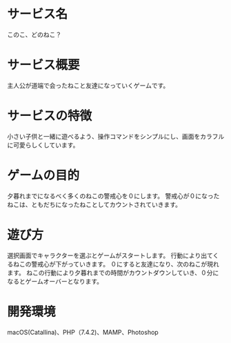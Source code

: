 # サービス名
このこ、どのねこ？

# サービス概要
主人公が道端で会ったねこと友達になっていくゲームです。

# サービスの特徴
小さい子供と一緒に遊べるよう、操作コマンドをシンプルにし、画面をカラフルに可愛らしくしています。

# ゲームの目的
夕暮れまでになるべく多くのねこの警戒心を０にします。
警戒心が０になったねこは、ともだちになったねことしてカウントされていきます。

# 遊び方
選択画面でキャラクターを選ぶとゲームがスタートします。
行動により出てくるねこの警戒心が下がっていきます。
０にすると友達になり、次のねこが現れます。
ねこの行動により夕暮れまでの時間がカウントダウンしていき、０分になるとゲームオーバーとなります。

# 開発環境
macOS(Catallina)、PHP（7.4.2)、MAMP、Photoshop
